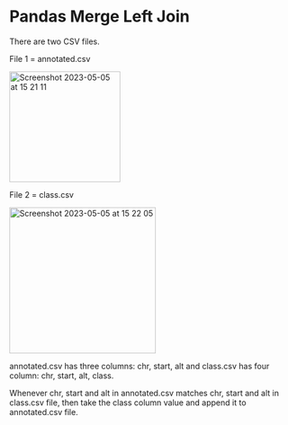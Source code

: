 # Pandas Merge Left Join
There are two CSV files.

File 1 = annotated.csv

<img width="197" alt="Screenshot 2023-05-05 at 15 21 11" src="https://user-images.githubusercontent.com/13205577/236468837-5b4ef85b-f5da-4cb2-a622-e5e572523f5e.png">

File 2 = class.csv

<img width="260" alt="Screenshot 2023-05-05 at 15 22 05" src="https://user-images.githubusercontent.com/13205577/236469089-5448ef06-d939-4323-abb0-d716d5f1ed35.png">


annotated.csv has three columns: chr, start, alt and class.csv has four column: chr, start, alt, class.

Whenever chr, start and alt in annotated.csv matches chr, start and alt in class.csv file, then take the class column value and append it to annotated.csv file.

